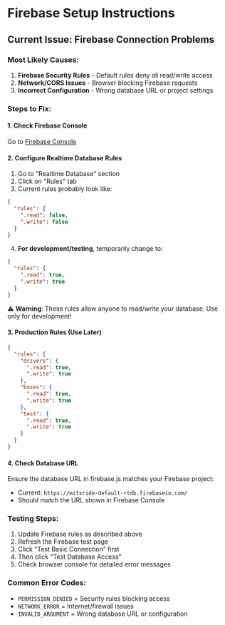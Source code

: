 # Firebase Setup Instructions

## Current Issue: Firebase Connection Problems

### Most Likely Causes:
1. **Firebase Security Rules** - Default rules deny all read/write access
2. **Network/CORS Issues** - Browser blocking Firebase requests
3. **Incorrect Configuration** - Wrong database URL or project settings

### Steps to Fix:

#### 1. Check Firebase Console
Go to [Firebase Console](https://console.firebase.google.com/project/mitsride)

#### 2. Configure Realtime Database Rules
1. Go to "Realtime Database" section
2. Click on "Rules" tab
3. Current rules probably look like:
```json
{
  "rules": {
    ".read": false,
    ".write": false
  }
}
```

4. **For development/testing**, temporarily change to:
```json
{
  "rules": {
    ".read": true,
    ".write": true
  }
}
```

⚠️ **Warning**: These rules allow anyone to read/write your database. Use only for development!

#### 3. Production Rules (Use Later)
```json
{
  "rules": {
    "drivers": {
      ".read": true,
      ".write": true
    },
    "buses": {
      ".read": true,
      ".write": true
    },
    "test": {
      ".read": true,
      ".write": true
    }
  }
}
```

#### 4. Check Database URL
Ensure the database URL in firebase.js matches your Firebase project:
- Current: `https://mitsride-default-rtdb.firebaseio.com/`
- Should match the URL shown in Firebase Console

### Testing Steps:
1. Update Firebase rules as described above
2. Refresh the Firebase test page
3. Click "Test Basic Connection" first
4. Then click "Test Database Access"
5. Check browser console for detailed error messages

### Common Error Codes:
- `PERMISSION_DENIED` = Security rules blocking access
- `NETWORK_ERROR` = Internet/firewall issues
- `INVALID_ARGUMENT` = Wrong database URL or configuration
